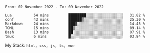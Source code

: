 <!--START_SECTION:waka-->

```text
From: 02 November 2022 - To: 09 November 2022

Lua          54 mins         ████████░░░░░░░░░░░░░░░░░   31.82 %
conf         43 mins         ██████▒░░░░░░░░░░░░░░░░░░   25.30 %
Markdown     24 mins         ███▓░░░░░░░░░░░░░░░░░░░░░   14.45 %
TOML         15 mins         ██▒░░░░░░░░░░░░░░░░░░░░░░   09.14 %
Bash         13 mins         ██░░░░░░░░░░░░░░░░░░░░░░░   07.91 %
tmux         6 mins          █░░░░░░░░░░░░░░░░░░░░░░░░   03.84 %
```

<!--END_SECTION:waka-->
My Stack: `html, css, js, ts, vue`
